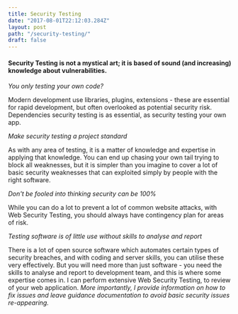 ```yaml
---
title: Security Testing
date: "2017-08-01T22:12:03.284Z"
layout: post
path: "/security-testing/"
draft: false
---
```


#### Security Testing is not a mystical art; it is based of sound (and increasing) knowledge about vulnerabilities.

_You only testing your own code?_

Modern development use libraries, plugins, extensions - these are essential for rapid development, but often overlooked as potential security risk. Dependencies security testing is as essential, as security testing your own app. 

_Make security testing a project standard_

As with any area of testing, it is a matter of knowledge and expertise in applying that knowledge. You can end up chasing your own tail trying to block all weaknesses, but it is simpler than you imagine to cover a lot of basic security weaknesses that can exploited simply by people with the right software. 

_Don't be fooled into thinking security can be 100%_

While you can do a lot to prevent a lot of common website attacks, with Web Security Testing, you should always have contingency plan for areas of risk. 

_Testing software is of little use without skills to analyse and report_

There is a lot of open source software which automates certain types of security breaches, and with coding and server skills, you can utilise these very effectively. But you will need more than just software - you need the skills to analyse and report to development team, and this is where some expertise comes in. I can perform extensive Web Security Testing, to review of your web application. _More importantly, I provide information on how to fix issues and leave guidance documentation to avoid basic security issues re-appearing._